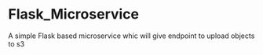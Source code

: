 # Flask_Microservice
A simple Flask based microservice whic will give endpoint to upload objects to s3
